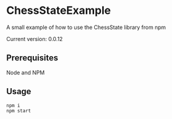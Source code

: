 # ChessStateExample
A small example of how to use the ChessState library from npm

Current version: 0.0.12

## Prerequisites
Node and NPM

## Usage
```
npm i
npm start
```

